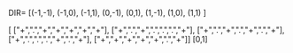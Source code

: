 



DIR= [(-1,-1), (-1,0), (-1,1), (0,-1), (0,1), (1,-1), (1,0), (1,1)  ]

[
["+",".","+","+","+","+","+"],
["+",".","+",".",".",".","+"],
["+",".","+",".","+",".","+"],
["+",".",".",".","+",".","+"],
["+","+","+","+","+",".","+"]]
[0,1]